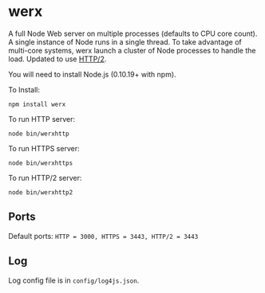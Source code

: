 werx
====

A full Node Web server on multiple processes (defaults to CPU core count). A single instance of Node runs in a single thread. To take advantage of multi-core systems, werx launch a cluster of Node processes to handle the load. Updated to use [HTTP/2].

You will need to install Node.js (0.10.19+ with npm). 

To Install:

```
npm install werx
``` 

To run HTTP server:

```
node bin/werxhttp
```

To run HTTPS server:

```
node bin/werxhttps
```

To run HTTP/2 server:

```
node bin/werxhttp2
```

## Ports

Default ports: `HTTP = 3000, HTTPS = 3443, HTTP/2 = 3443`

## Log

Log config file is in `config/log4js.json`. 


[HTTP/2]:(http://tools.ietf.org/html/draft-ietf-httpbis-http2-16)
